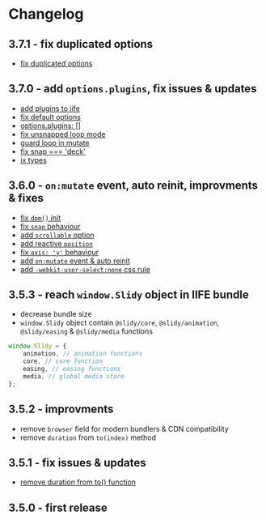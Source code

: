 # Changelog

## 3.7.1 - fix duplicated options

- [fix duplicated options](https://github.com/Valexr/Slidy/commit/0e33d46fe6fec592b702fc9991e7ba285ce34cd6)

## 3.7.0 - add `options.plugins`, fix issues & updates

-   [add plugins to iife](https://github.com/Valexr/Slidy/commit/f8b0442273392f5ba4e48cfcb83431e1ebc4ab6a)
-   [fix default options](https://github.com/Valexr/Slidy/commit/9b2fb4c3e7e48b76feee42340b23caf6717261b8)
-   [options.plugins: []](https://github.com/Valexr/Slidy/commit/59be47539bd27622079dbd571ee9daa50b995073)
-   [fix unsnapped loop mode](https://github.com/Valexr/Slidy/commit/49a730394f0d8040e9bb19d792b23c0553555a1d)
-   [guard loop in mutate](https://github.com/Valexr/Slidy/commit/50b2a6ecb79d5724db3c6b1b357bad86c997dfc6)
-   [fix snap === 'deck'](https://github.com/Valexr/Slidy/commit/02a0d4868db5f99461147309f09043c34bb3ff58)
-   [ix types](https://github.com/Valexr/Slidy/commit/0656cc5153da1e21a570a5d5522cba80314e0499)

## 3.6.0 - `on:mutate` event, auto reinit, improvments & fixes

-   [fix `dom()` init](https://github.com/Valexr/Slidy/commit/f5a0d0bf9b2fe6ea4735009ad145657ea9ba818c)
-   [fix `snap` behaviour](https://github.com/Valexr/Slidy/commit/110d6cda970e0c0fbffc25f948cf26f6c8d2cbc5)
-   [add `scrollable` option](https://github.com/Valexr/Slidy/commit/fb6feabddfcaef98e5474ded4642770a71d46ba4)
-   [add reactive `position`](https://github.com/Valexr/Slidy/commit/ede73065fdd13bffc3281a5905735b30c810784f)
-   [fix `axis: 'y'` behaviour](https://github.com/Valexr/Slidy/commit/e042f8feb152c57dba024c5a11c50c6df267f9eb)
-   [add `on:mutate` event & auto reinit](https://github.com/Valexr/Slidy/commit/ec03d72ca6303de89019adc7f37761605ccffd80)
-   [add `-webkit-user-select:none` css rule](https://github.com/Valexr/Slidy/commit/ad84096c7ecf8cf88d1a678d7b2d94c1550817f9)

## 3.5.3 - reach `window.Slidy` object in IIFE bundle

-   decrease bundle size
-   `window.Slidy` object contain `@slidy/core`, `@slidy/animation`, `@slidy/easing` & `@slidy/media` functions

```js
window.Slidy = {
    animation, // animation functions
    core, // core function
    easing, // easing functions
    media, // global media store
};
```

## 3.5.2 - improvments

-   remove `browser` field for modern bundlers & CDN compatibility
-   remove `duration` from `to(index)` method

## 3.5.1 - fix issues & updates

-   [remove duration from to() function](https://github.com/Valexr/Slidy/commit/f4b0226305755a6e2736ba184022924684294f3a)

## 3.5.0 - first release
